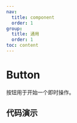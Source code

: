 ```yaml
---
nav:
  title: component
  order: 1
group: 
  title: 通用
  order: 1
toc: content
---
```


# Button
按钮用于开始一个即时操作。

## 代码演示

<code src="./demo/demo1.tsx"></code>